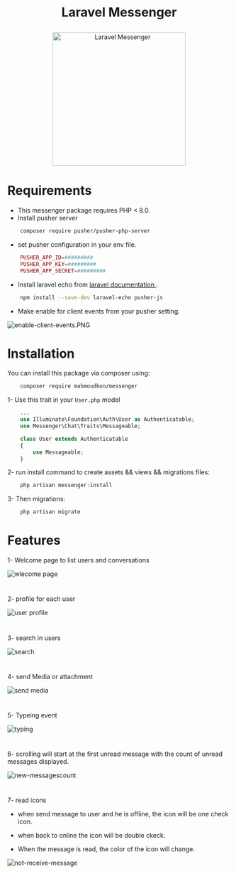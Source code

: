 # <p align="center">Laravel Messenger</p>

<p align="center">
    <img src="https://github.com/MahmoudKon/messenger/blob/master/src/assets/messenger/images/icon.png" alt="Laravel Messenger" width="300px">
</p>

##

# Requirements

- This messenger package requires PHP < 8.0.
- Install pusher server
```bash
    composer require pusher/pusher-php-server
```
- set pusher configuration in your env file.
```php
    PUSHER_APP_ID=#########
    PUSHER_APP_KEY=#########
    PUSHER_APP_SECRET=#########
```
- Install laravel echo from  <a href='https://laravel.com/docs/8.x/broadcasting#client-pusher-channels'> laravel documentation </a>.
```bash
    npm install --save-dev laravel-echo pusher-js
```
- Make enable for client events from your pusher setting.
<img src='https://github.com/MahmoudKon/messenger/blob/master/imgs/enable-client-events.PNG' alt='enable-client-events.PNG'>

##

# Installation

You can install this package via composer using:

```bash
    composer require mahmoudkon/messenger
```

1- Use this trait in your ``User.php`` model

```php
    ...
    use Illuminate\Foundation\Auth\User as Authenticatable;
    use Messenger\Chat\Traits\Messageable;

    class User extends Authenticatable
    {
        use Messageable;
    }
```

2- run install command to create assets && views && migrations files:

```php
    php artisan messenger:install
```

3- Then migrations:

```php
    php artisan migrate
```
##

# Features

<p>1- Welcome page to list users and conversations</p>

<p>
    <img src="https://github.com/MahmoudKon/messenger/blob/master/imgs/wlecome-page.PNG" alt="wlecome page">
</p>

#

<p>2- profile for each user</p>

<p>
    <img src="https://github.com/MahmoudKon/messenger/blob/master/imgs/profile.PNG" alt="user profile">
</p>

#

<p>3- search in users</p>

<p>
    <img src="https://github.com/MahmoudKon/messenger/blob/master/imgs/search.PNG" alt="search">
</p>

#

<p>4- send Media or attachment</p>

<p>
    <img src="https://github.com/MahmoudKon/messenger/blob/master/imgs/send-media.PNG" alt="send media">
</p>

#

<p>5- Typeing event</p>

<p>
    <img src="https://github.com/MahmoudKon/messenger/blob/master/imgs/typing.PNG" alt="typing">
</p>


#

<p>6- scrolling will start at the first unread message with the count of unread messages displayed.</p>

<p>
    <img src="https://github.com/MahmoudKon/messenger/blob/master/imgs/new-message-count.PNG" alt="new-messagescount">
</p>

#
7- read icons
* <p> when send message to user and he is offline, the icon will be one check icon. </p>
* <p> when back to online the icon will be double ckeck. </p>
* <p> When the message is read, the color of the icon will change. </p>

<p>
    <img src="https://github.com/MahmoudKon/messenger/blob/master/imgs/not-receive-message.PNG" alt="not-receive-message">
</p>